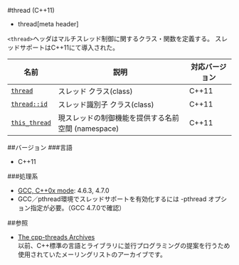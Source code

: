#thread (C++11)
* thread[meta header]

`<thread>`ヘッダはマルチスレッド制御に関するクラス・関数を定義する。 
スレッドサポートはC++11にて導入された。


| 名前 | 説明 | 対応バージョン |
|------------------------------------------|------------------------------|-------|
| [`thread`](./thread/thread.md)           | スレッド クラス(class)       | C++11 |
| [`thread::id`](./thread/thread/id.md)    | スレッド識別子 クラス(class) | C++11 |
| [`this_thread`](./thread/this_thread.md) | 現スレッドの制御機能を提供する名前空間 (namespace) | C++11 |


##バージョン
###言語
- C++11

###処理系
- [GCC, C++0x mode](/implementation.md#gcc): 4.6.3, 4.7.0
- GCC／pthread環境でスレッドサポートを有効化するには -pthread オプション指定が必要。（GCC 4.7.0で確認）

##参照
- [The cpp-threads Archives](http://www.decadent.org.uk/pipermail/cpp-threads/)<br/>
以前、C++標準の言語とライブラリに並行プログラミングの提案を行うため使用されていたメーリングリストのアーカイブです。

